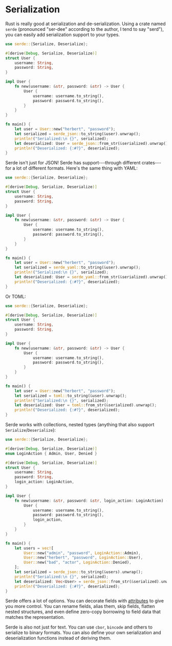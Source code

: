 # Serialization

Rust is really good at serialization and de-serialization. Using a crate named `serde` (pronounced "ser-dee" according to the author, I tend to say "serd"), you can easily add serialization support to your types.

```rust
use serde::{Serialize, Deserialize};

#[derive(Debug, Serialize, Deserialize)]
struct User {
    username: String,
    password: String,    
}

impl User {
    fn new(username: &str, password: &str) -> User {
        User {
            username: username.to_string(),
            password: password.to_string(),
        }
    }
}

fn main() {
    let user = User::new("herbert", "password");
    let serialized = serde_json::to_string(&user).unwrap();
    println!("Serialized:\n {}", serialized);
    let deserialized: User = serde_json::from_str(&serialized).unwrap();
    println!("Deserialized: {:#?}", deserialized);
}
```

Serde isn't just for JSON! Serde has support---through different crates---for a lot of different formats. Here's the same thing with YAML:

```rust
use serde::{Serialize, Deserialize};

#[derive(Debug, Serialize, Deserialize)]
struct User {
    username: String,
    password: String,    
}

impl User {
    fn new(username: &str, password: &str) -> User {
        User {
            username: username.to_string(),
            password: password.to_string(),
        }
    }
}

fn main() {
    let user = User::new("herbert", "password");
    let serialized = serde_yaml::to_string(&user).unwrap();
    println!("Serialized:\n {}", serialized);
    let deserialized: User = serde_yaml::from_str(&serialized).unwrap();
    println!("Deserialized: {:#?}", deserialized);
}
```

Or TOML:

```rust
use serde::{Serialize, Deserialize};

#[derive(Debug, Serialize, Deserialize)]
struct User {
    username: String,
    password: String,    
}

impl User {
    fn new(username: &str, password: &str) -> User {
        User {
            username: username.to_string(),
            password: password.to_string(),
        }
    }
}

fn main() {
    let user = User::new("herbert", "password");
    let serialized = toml::to_string(&user).unwrap();
    println!("Serialized:\n {}", serialized);
    let deserialized: User = toml::from_str(&serialized).unwrap();
    println!("Deserialized: {:#?}", deserialized);
}
```

Serde works with collections, nested types (anything that also support `Serialize`/`Deserialize`):

```rust
use serde::{Serialize, Deserialize};

#[derive(Debug, Serialize, Deserialize)]
enum LoginAction { Admin, User, Denied }

#[derive(Debug, Serialize, Deserialize)]
struct User {
    username: String,
    password: String,
    login_action: LoginAction,
}

impl User {
    fn new(username: &str, password: &str, login_action: LoginAction) -> User {
        User {
            username: username.to_string(),
            password: password.to_string(),
            login_action,
        }
    }
}

fn main() {
    let users = vec![
        User::new("admin", "password", LoginAction::Admin),
        User::new("herbert", "password", LoginAction::User),
        User::new("bad", "actor", LoginAction::Denied),
    ];
    let serialized = serde_json::to_string(&users).unwrap();
    println!("Serialized:\n {}", serialized);
    let deserialized: Vec<User> = serde_json::from_str(&serialized).unwrap();
    println!("Deserialized: {:#?}", deserialized);
}
```

Serde offers a lot of options. You can decorate fields with [attributes](https://serde.rs/field-attrs.html) to give you more control. You can rename fields, alias them, skip fields, flatten nested structures, and even define zero-copy borrowing to field data that matches the representation.

Serde is also not just for text. You can use `cbor`, `bincode` and others to serialize to binary formats. You can also define your own serialization and deserialization functions instead of deriving them.